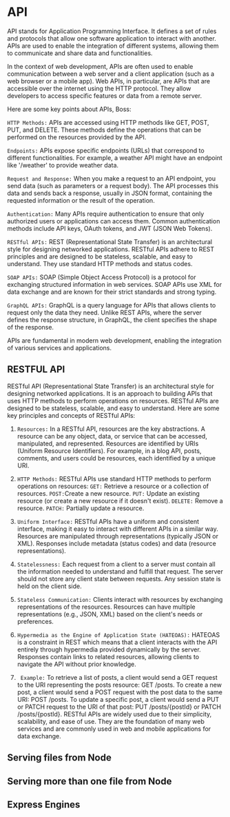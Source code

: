 # API

API stands for Application Programming Interface. It defines a set of rules and protocols that allow one software application to interact with another. APIs are used to enable the integration of different systems, allowing them to communicate and share data and functionalities.

In the context of web development, APIs are often used to enable communication between a web server and a client application (such as a web browser or a mobile app). Web APIs, in particular, are APIs that are accessible over the internet using the HTTP protocol. They allow developers to access specific features or data from a remote server.

Here are some key points about APIs, Boss:

`HTTP Methods:` APIs are accessed using HTTP methods like GET, POST, PUT, and DELETE. These methods define the operations that can be performed on the resources provided by the API.

`Endpoints:` APIs expose specific endpoints (URLs) that correspond to different functionalities. For example, a weather API might have an endpoint like '/weather' to provide weather data.

`Request and Response:` When you make a request to an API endpoint, you send data (such as parameters or a request body). The API processes this data and sends back a response, usually in JSON format, containing the requested information or the result of the operation.

`Authentication:` Many APIs require authentication to ensure that only authorized users or applications can access them. Common authentication methods include API keys, OAuth tokens, and JWT (JSON Web Tokens).

`RESTful APIs:` REST (Representational State Transfer) is an architectural style for designing networked applications. RESTful APIs adhere to REST principles and are designed to be stateless, scalable, and easy to understand. They use standard HTTP methods and status codes.

`SOAP APIs:` SOAP (Simple Object Access Protocol) is a protocol for exchanging structured information in web services. SOAP APIs use XML for data exchange and are known for their strict standards and strong typing.

`GraphQL APIs:` GraphQL is a query language for APIs that allows clients to request only the data they need. Unlike REST APIs, where the server defines the response structure, in GraphQL, the client specifies the shape of the response.

APIs are fundamental in modern web development, enabling the integration of various services and applications.

## RESTFUL API

RESTful API (Representational State Transfer) is an architectural style for designing networked applications. It is an approach to building APIs that uses HTTP methods to perform operations on resources. RESTful APIs are designed to be stateless, scalable, and easy to understand. Here are some key principles and concepts of RESTful APIs:

1. `Resources:`
In a RESTful API, resources are the key abstractions. A resource can be any object, data, or service that can be accessed, manipulated, and represented.
Resources are identified by URIs (Uniform Resource Identifiers). For example, in a blog API, posts, comments, and users could be resources, each identified by a unique URI.

2. `HTTP Methods:`
RESTful APIs use standard HTTP methods to perform operations on resources:
`GET:` Retrieve a resource or a collection of resources.
`POST:`Create a new resource.
`PUT:` Update an existing resource (or create a new resource if it doesn't exist).
`DELETE:` Remove a resource.
`PATCH:` Partially update a resource.

3. `Uniform Interface:`
RESTful APIs have a uniform and consistent interface, making it easy to interact with different APIs in a similar way.
Resources are manipulated through representations (typically JSON or XML).
Responses include metadata (status codes) and data (resource representations).

4. `Statelessness:`
Each request from a client to a server must contain all the information needed to understand and fulfill that request.
The server should not store any client state between requests. Any session state is held on the client side.

5. `Stateless Communication:`
Clients interact with resources by exchanging representations of the resources.
Resources can have multiple representations (e.g., JSON, XML) based on the client's needs or preferences.

6. `Hypermedia as the Engine of Application State (HATEOAS):`
HATEOAS is a constraint in REST which means that a client interacts with the API entirely through hypermedia provided dynamically by the server.
Responses contain links to related resources, allowing clients to navigate the API without prior knowledge.

7. ` Example:`
To retrieve a list of posts, a client would send a GET request to the URI representing the posts resource: GET /posts.
To create a new post, a client would send a POST request with the post data to the same URI: POST /posts.
To update a specific post, a client would send a PUT or PATCH request to the URI of that post: PUT /posts/{postId} or PATCH /posts/{postId}.
RESTful APIs are widely used due to their simplicity, scalability, and ease of use. They are the foundation of many web services and are commonly used in web and mobile applications for data exchange.

## Serving files from Node

## Serving more than one file from Node

## Express Engines